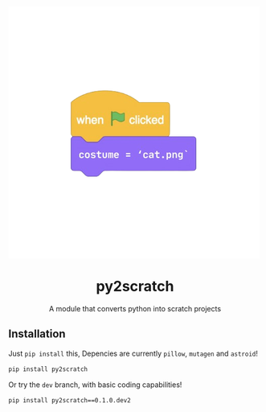 <img align="center" src="./readme-assets/scratch.png">
<h1 align="center">py2scratch</h1>

<p align="center">A module that converts python into scratch projects<p>

## Installation

Just `pip install` this, Depencies are currently `pillow`, `mutagen` and `astroid`!

```cmd
pip install py2scratch
```

Or try the `dev` branch, with basic coding capabilities!
```cmd
pip install py2scratch==0.1.0.dev2
```